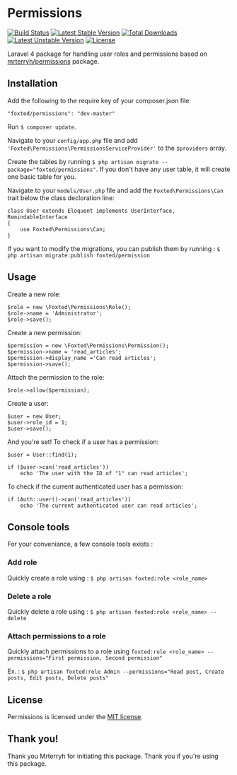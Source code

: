 # Permissions

[![Build Status](https://travis-ci.org/foxted/Permissions.svg?branch=master)](https://travis-ci.org/foxted/Permissions)
[![Latest Stable Version](https://poser.pugx.org/foxted/permissions/v/stable.svg)](https://packagist.org/packages/foxted/permissions) 
[![Total Downloads](https://poser.pugx.org/foxted/permissions/downloads.svg)](https://packagist.org/packages/foxted/permissions) 
[![Latest Unstable Version](https://poser.pugx.org/foxted/permissions/v/unstable.svg)](https://packagist.org/packages/foxted/permissions) 
[![License](https://poser.pugx.org/foxted/permissions/license.svg)](https://packagist.org/packages/foxted/permissions)

Laravel 4 package for handling user roles and permissions based on [mrterryh/permissions](https://github.com/mrterryh/Permissions) package.

## Installation

Add the following to the require key of your composer.json file:

    "foxted/permissions": "dev-master"
    
        
Run `$ composer update`.

Navigate to your `config/app.php` file and add `'Foxted\Permissions\PermissionsServiceProvider'` to the `$providers` array.

Create the tables by running `$ php artisan migrate --package="foxted/permissions"`. If you don't have any user table, it will create one basic table for you.

Navigate to your `models/User.php` file and add the `Foxted\Permissions\Can` trait below the class decloration line:

    class User extends Eloquent implements UserInterface, RemindableInterface 
    {
        use Foxted\Permissions\Can;
    }

If you want to modify the migrations, you can publish them by running : `$ php artisan migrate:publish foxted/permission`
        
## Usage

Create a new role:

    $role = new \Foxted\Permissions\Role();
    $role->name = 'Administrator';
    $role->save();
    
Create a new permission:

    $permission = new \Foxted\Permissions\Permission();
    $permission->name = 'read_articles';
    $permission->display_name ='Can read articles';
    $permission->save();
    
Attach the permission to the role:
  
    $role->allow($permission);
    
Create a user:

    $user = new User;
    $user->role_id = 1;
    $user->save();
    
And you're set! To check if a user has a permission:

    $user = User::find(1);

    if ($user->can('read_articles'))
        echo 'The user with the ID of "1" can read articles';
        
To check if the current authenticated user has a permission:

    if (Auth::user()->can('read_articles'))
        echo 'The current authenticated user can read articles';

## Console tools

For your conveniance, a few console tools exists :

### Add role

Quickly create a role using :  `$ php artisan foxted:role <role_name>`

### Delete a role

Quickly delete a role using : `$ php artisan foxted:role <role_name> --delete`

### Attach permissions to a role

Quickly attach permissions to a role using `foxted:role <role_name> --permissions="First permission,
Second permission"`

Ex. : `$ php artisan foxted:role Admin --permissions="Read post, Create posts, Edit posts, Delete posts"`

## License

Permissions is licensed under the [MIT license](http://opensource.org/licenses/MIT).

## Thank you!

Thank you Mrterryh for initiating this package. Thank you if you're using this package.

